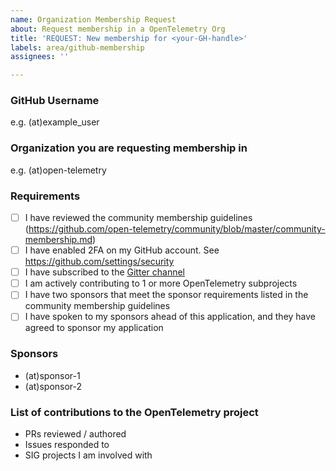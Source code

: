 ```yaml
---
name: Organization Membership Request
about: Request membership in a OpenTelemetry Org
title: 'REQUEST: New membership for <your-GH-handle>'
labels: area/github-membership
assignees: ''

---
```


### GitHub Username

e.g. (at)example_user

### Organization you are requesting membership in

e.g. (at)open-telemetry

### Requirements

- [ ] I have reviewed the community membership guidelines (https://github.com/open-telemetry/community/blob/master/community-membership.md)
- [ ] I have enabled 2FA on my GitHub account. See https://github.com/settings/security
- [ ] I have subscribed to the [Gitter channel](https://gitter.im/open-telemetry/community)
- [ ] I am actively contributing to 1 or more OpenTelemetry subprojects
- [ ] I have two sponsors that meet the sponsor requirements listed in the community membership guidelines
- [ ] I have spoken to my sponsors ahead of this application, and they have agreed to sponsor my application

### Sponsors

- (at)sponsor-1
- (at)sponsor-2

### List of contributions to the OpenTelemetry project

- PRs reviewed / authored
- Issues responded to
- SIG projects I am involved with
